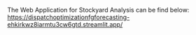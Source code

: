 The Web Application for Stockyard Analysis can be find below:
https://dispatchoptimizationfgforecasting-ehkirkwz8iarmtu3cw6gtd.streamlit.app/
